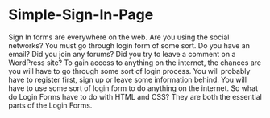 # Simple-Sign-In-Page
Sign In forms are everywhere on the web. Are you using the social networks? You must go through login form of some sort. Do you have an email? Did you join any forums? Did you try to leave a comment on a WordPress site? To gain access to anything on the internet, the chances are you will have to go through some sort of login process. You will probably have to register first, sign up or leave some information behind. You will have to use some sort of login form to do anything on the internet.  So what do Login Forms have to do with HTML and CSS? They are both the essential parts of the Login Forms.

